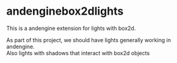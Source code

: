 # andenginebox2dlights
This is a andengine extension for lights with box2d.

As part of this project, we should have lights generally working in andengine.  
Also lights with shadows that interact with box2d objects
